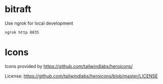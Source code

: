 # bitraft

Use ngrok for local development

```
ngrok http 8035
```

# Icons

Icons provided by https://github.com/tailwindlabs/heroicons/

License: https://github.com/tailwindlabs/heroicons/blob/master/LICENSE